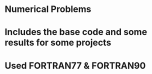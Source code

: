# Numerical Problems
# Includes the base code and some results for some projects 
# Used FORTRAN77 & FORTRAN90
